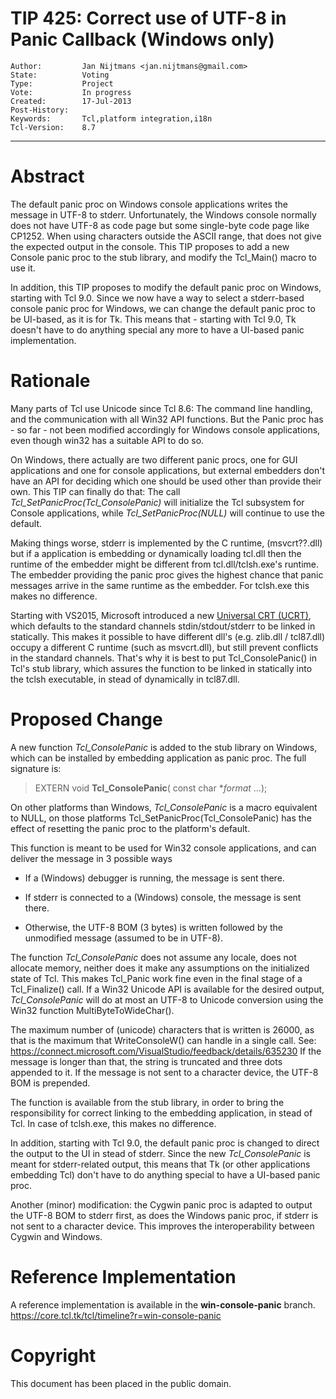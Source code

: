 # TIP 425: Correct use of UTF-8 in Panic Callback (Windows only)
	Author:         Jan Nijtmans <jan.nijtmans@gmail.com>
	State:          Voting
	Type:           Project
	Vote:           In progress
	Created:        17-Jul-2013
	Post-History:   
	Keywords:       Tcl,platform integration,i18n
	Tcl-Version:    8.7
-----

# Abstract

The default panic proc on Windows console applications writes the
message in UTF-8 to stderr. Unfortunately, the Windows console
normally does not have UTF-8 as code page but some single-byte
code page like CP1252. When using characters outside the ASCII
range, that does not give the expected output in the console.
This TIP proposes to add a new Console panic proc to the stub
library, and modify the Tcl\_Main\(\) macro to use it.

In addition, this TIP proposes to modify the default panic
proc on Windows, starting with Tcl 9.0. Since we now have
a way to select a stderr-based console panic proc for
Windows, we can change the default panic proc to be
UI-based, as it is for Tk. This means that - starting with
Tcl 9.0, Tk doesn't have to do anything special any more
to have a UI-based panic implementation.


# Rationale

Many parts of Tcl use Unicode since Tcl 8.6: The command
line handling, and the communication with all Win32 API functions.
But the Panic proc has - so far - not been modified accordingly
for Windows console applications, even though win32 has a
suitable API to do so.

On Windows, there actually are two different panic procs,
one for GUI applications and one for console applications, but
external embedders don't have an API for deciding which one
should be used other than provide their own. This TIP can
finally do that: The call
_Tcl\_SetPanicProc\(Tcl\_ConsolePanic\)_ will initialize the
Tcl subsystem for Console applications, while
_Tcl\_SetPanicProc\(NULL\)_ will continue to use the default.

Making things worse, stderr is implemented by the C runtime,
\(msvcrt??.dll\) but if a application is embedding or dynamically
loading tcl.dll then the runtime of the embedder might be
different from tcl.dll/tclsh.exe's runtime. The embedder
providing the panic proc gives the highest chance that panic
messages arrive in the same runtime as the embedder.
For tclsh.exe this makes no difference.

Starting with VS2015, Microsoft introduced a new [Universal CRT (UCRT)](https://msdn.microsoft.com/en-us/library/abx4dbyh.aspx),
which defaults to the standard channels stdin/stdout/stderr
to be linked in statically. This makes it possible to
have different dll's (e.g. zlib.dll / tcl87.dll) occupy
a different C runtime (such as msvcrt.dll), but still
prevent conflicts in the standard channels. That's
why it is best to put Tcl\_ConsolePanic\(\) in Tcl's stub
library, which assures the function to be linked in statically
into the tclsh executable, in stead of dynamically in tcl87.dll.

# Proposed Change

A new function _Tcl\_ConsolePanic_ is added to the stub library
on Windows, which can be installed by embedding
application as panic proc. The full signature is:

 > EXTERN void
   **Tcl\_ConsolePanic**\(
       const char \*_format_
       ...\);

On other platforms than Windows, _Tcl\_ConsolePanic_
is a macro equivalent to NULL, on those platforms
Tcl\_SetPanicProc\(Tcl\_ConsolePanic\) has the effect of resetting
the panic proc to the platform's default.

This function is meant to be used for Win32 console
applications, and can deliver the message in 3 possible ways

* If a \(Windows\) debugger is running, the message is sent there.

* If stderr is connected to a \(Windows\) console, the message is
sent there.

* Otherwise, the UTF-8 BOM \(3 bytes\) is written followed by
the unmodified message \(assumed to be in UTF-8\).

The function _Tcl\_ConsolePanic_ does not assume any locale,
does not allocate memory, neither does it make any assumptions
on the initialized state of Tcl. This makes Tcl\_Panic work fine
even in the final stage of a Tcl\_Finalize\(\) call.
If a Win32 Unicode API is available for the desired output,
_Tcl\_ConsolePanic_ will do at most an UTF-8 to Unicode
conversion using the Win32 function MultiByteToWideChar\(\).

The maximum number of \(unicode\) characters that is
written is 26000, as that is the maximum that
WriteConsoleW\(\) can handle in a single call. See: 
<https://connect.microsoft.com/VisualStudio/feedback/details/635230> 
If the message is longer than that, the string is
truncated and three dots appended to it. If
the message is not sent to a character device, the
UTF-8 BOM is prepended.

The function is available from the stub library, in
order to bring the responsibility for correct linking
to the embedding application, in stead of Tcl. In
case of tclsh.exe, this makes no difference.

In addition, starting with Tcl 9.0, the default
panic proc is changed to direct the output to the
UI in stead of stderr. Since the new _Tcl\_ConsolePanic_
is meant for stderr-related output, this means
that Tk (or other applications embedding Tcl) don't
have to do anything special to have a UI-based
panic proc.

Another \(minor\) modification: the Cygwin panic proc is
adapted to output the UTF-8 BOM to stderr first,
as does the Windows panic proc, if stderr is not sent to a
character device. This improves the interoperability
between Cygwin and Windows.

# Reference Implementation

A reference implementation is available in the **win-console-panic** branch.
<https://core.tcl.tk/tcl/timeline?r=win-console-panic> 

# Copyright

This document has been placed in the public domain.
